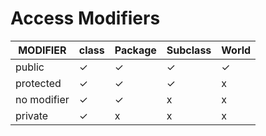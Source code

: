 # Access Modifiers

|MODIFIER|class|Package|Subclass|World|
|-----|-----|-----|-----|-----|
|public|✓|✓|✓|✓|
|protected|✓|✓|✓|x|
|no modifier|✓|✓|x|x|
|private|✓|x|x|x|


